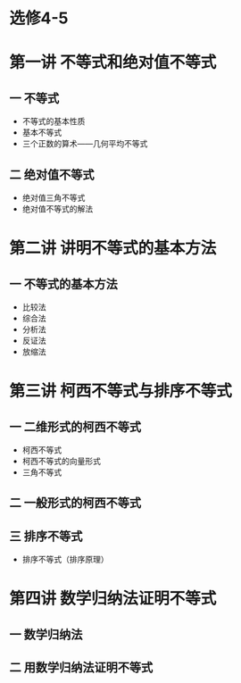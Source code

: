 # 选修4-5

# 第一讲 不等式和绝对值不等式

## 一 不等式

- 不等式的基本性质
- 基本不等式
- 三个正数的算术——几何平均不等式

## 二 绝对值不等式

- 绝对值三角不等式
- 绝对值不等式的解法

# 第二讲 讲明不等式的基本方法

## 一 不等式的基本方法

- 比较法
- 综合法
- 分析法
- 反证法
- 放缩法

# 第三讲 柯西不等式与排序不等式

## 一 二维形式的柯西不等式

- 柯西不等式
- 柯西不等式的向量形式
- 三角不等式

## 二 一般形式的柯西不等式

## 三 排序不等式

- 排序不等式（排序原理）

# 第四讲 数学归纳法证明不等式

## 一 数学归纳法

## 二 用数学归纳法证明不等式